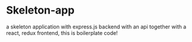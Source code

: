 # Skeleton-app
a skeleton application with express.js backend with an api together with a react, redux frontend, this is boilerplate code!
